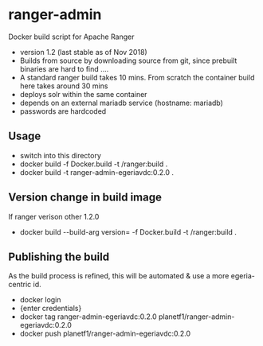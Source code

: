 <!-- SPDX-License-Identifier: CC-BY-4.0 -->
<!-- Copyright Contributors to the Egeria project. -->

# ranger-admin

Docker build script for Apache Ranger
 - version 1.2 (last stable as of Nov 2018)
 - Builds from source by downloading source from git, since prebuilt binaries are hard to find ....
 - A standard ranger build takes 10 mins. From scratch the container build here takes around 30 mins
 - deploys solr within the same container
 - depends on an external mariadb service (hostname: mariadb)
 - passwords are hardcoded

## Usage

 - switch into this directory
 - docker build -f Docker.build -t <repo>/ranger:build .
 - docker build -t ranger-admin-egeriavdc:0.2.0 .
 
## Version change in build image

If ranger verison other 1.2.0
- docker build --build-arg version=<version> -f Docker.build -t <repo>/ranger:build .

## Publishing the build

As the build process is refined, this will be automated & use a more
egeria-centric id.

 - docker login
 - {enter credentials}
 - docker tag ranger-admin-egeriavdc:0.2.0 planetf1/ranger-admin-egeriavdc:0.2.0
 - docker push planetf1/ranger-admin-egeriavdc:0.2.0

